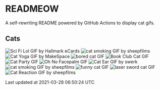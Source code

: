 # READMEOW

A self-rewriting README powered by GitHub Actions to display cat gifs.

## Cats

![Sci Fi Lol GIF by Hallmark eCards](https://media1.giphy.com/media/BzyTuYCmvSORqs1ABM/200.gif?cid=a0cc1d5418lr9lf7hn6cebfi967ixm36nypqd62ov8pe3xhc&rid=200.gif)
![cat smoking GIF by sheepfilms](https://media3.giphy.com/media/3o6Zt481isNVuQI1l6/200.gif?cid=a0cc1d5418lr9lf7hn6cebfi967ixm36nypqd62ov8pe3xhc&rid=200.gif)
![Cat Yoga GIF by MakeSpace](https://media0.giphy.com/media/xUPGcyi4YxcZp8dWZq/200.gif?cid=a0cc1d5418lr9lf7hn6cebfi967ixm36nypqd62ov8pe3xhc&rid=200.gif)
![bored cat GIF](https://media0.giphy.com/media/mlvseq9yvZhba/200.gif?cid=a0cc1d5418lr9lf7hn6cebfi967ixm36nypqd62ov8pe3xhc&rid=200.gif)
![Book Club Cat GIF](https://media3.giphy.com/media/1iu8uG2cjYFZS6wTxv/200.gif?cid=a0cc1d5418lr9lf7hn6cebfi967ixm36nypqd62ov8pe3xhc&rid=200.gif)
![Cat Party GIF](https://media4.giphy.com/media/jpbnoe3UIa8TU8LM13/200.gif?cid=a0cc1d5418lr9lf7hn6cebfi967ixm36nypqd62ov8pe3xhc&rid=200.gif)
![Oh No Facepalm GIF](https://media4.giphy.com/media/yFQ0ywscgobJK/200.gif?cid=a0cc1d5418lr9lf7hn6cebfi967ixm36nypqd62ov8pe3xhc&rid=200.gif)
![Cat Ear GIF by swerk](https://media1.giphy.com/media/MCfhrrNN1goH6/200.gif?cid=a0cc1d5418lr9lf7hn6cebfi967ixm36nypqd62ov8pe3xhc&rid=200.gif)
![cat smoking GIF by sheepfilms](https://media0.giphy.com/media/l0ExdMHUDKteztyfe/200.gif?cid=a0cc1d5418lr9lf7hn6cebfi967ixm36nypqd62ov8pe3xhc&rid=200.gif)
![funny cat GIF](https://media4.giphy.com/media/13CoXDiaCcCoyk/200.gif?cid=a0cc1d5418lr9lf7hn6cebfi967ixm36nypqd62ov8pe3xhc&rid=200.gif)
![laser sword cat GIF](https://media2.giphy.com/media/q1MeAPDDMb43K/200.gif?cid=a0cc1d5418lr9lf7hn6cebfi967ixm36nypqd62ov8pe3xhc&rid=200.gif)
![Cat Reaction GIF by sheepfilms](https://media4.giphy.com/media/1KoN1DMBnCMWk/200.gif?cid=a0cc1d5418lr9lf7hn6cebfi967ixm36nypqd62ov8pe3xhc&rid=200.gif)


Last updated at 2021-03-28 06:50:24 UTC